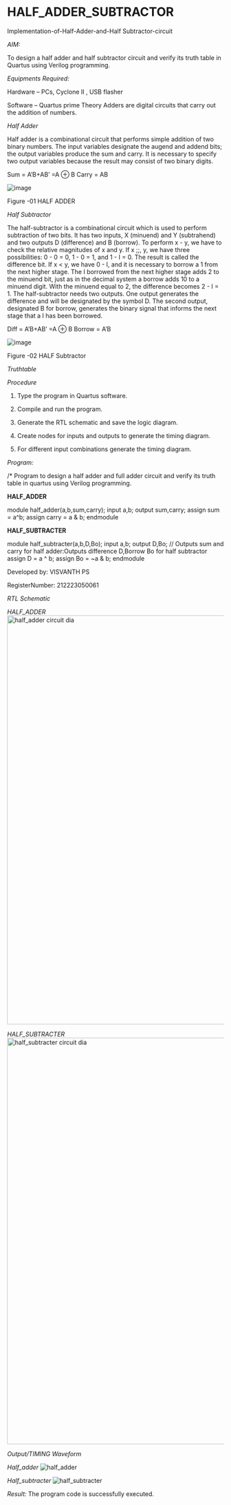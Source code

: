 # HALF_ADDER_SUBTRACTOR

Implementation-of-Half-Adder-and-Half Subtractor-circuit

*AIM:*

To design a half adder and half subtractor circuit and verify its truth table in Quartus using Verilog programming.

*Equipments Required:*

Hardware – PCs, Cyclone II , USB flasher 

Software – Quartus prime Theory Adders are digital circuits that carry out the addition of numbers.

*Half Adder*

Half adder is a combinational circuit that performs simple addition of two binary numbers. The input variables designate the augend and addend bits; the output variables produce the sum and carry. It is necessary to specify two output variables because the result may consist of two binary digits.

Sum = A’B+AB’ =A ⊕ B Carry = AB

![image](https://github.com/naavaneetha/HALF_ADDER_SUBTRACTOR/assets/154305477/bd4a0b2c-cdbc-4184-ab08-81578f121e1f)

Figure -01 HALF ADDER

*Half Subtractor*

The half-subtractor is a combinational circuit which is used to perform subtraction of two bits. It has two inputs, X (minuend) and Y (subtrahend) and two outputs D (difference) and B (borrow). To perform x - y, we have to check the relative magnitudes of x and y. If x ;;, y, we have three possibilities: 0 - 0 = 0, 1 - 0 = 1, and 1 - I = 0. The result is called the difference bit. If x < y, we have 0 - I, and it is necessary to borrow a 1 from the next higher stage. The I borrowed from the next higher stage adds 2 to the minuend bit, just as in the decimal system a borrow adds 10 to a minuend digit. With the minuend equal to 2, the difference becomes 2 - I = 1. The half-subtractor needs two outputs. One output generates the difference and will be designated by the symbol D. The second output, designated B for borrow, generates the binary signal that informs the next stage that a I has been borrowed. 

Diff = A’B+AB’ =A ⊕ B
Borrow = A’B

 ![image](https://github.com/naavaneetha/HALF_ADDER_SUBTRACTOR/assets/154305477/d76b099c-513f-4e7c-843a-e2fd028a531a)

Figure -02 HALF Subtractor

*Truthtable*

*Procedure*

1.	Type the program in Quartus software.

2.	Compile and run the program.

3.	Generate the RTL schematic and save the logic diagram.

4.	Create nodes for inputs and outputs to generate the timing diagram.

5.	For different input combinations generate the timing diagram.


*Program:*

/* Program to design a half adder and full adder circuit and verify its truth table in quartus using Verilog programming.

**HALF_ADDER**

module half_adder(a,b,sum,carry);
input a,b;
output sum,carry; 
assign sum = a^b;
assign carry = a & b;
endmodule

**HALF_SUBTRACTER**

module half_subtracter(a,b,D,Bo);
input a,b;
output D,Bo; // Outputs sum and carry for half adder:Outputs difference D,Borrow Bo for half subtractor
assign D = a ^ b;
  assign Bo = ~a & b;
endmodule

Developed by: VISVANTH PS

RegisterNumber: 212223050061

*RTL Schematic*

*HALF_ADDER*
<img width="950" alt="half_adder circuit dia" src="https://github.com/Ganesh23013987/HALF_ADDER_SUBTRACTOR/assets/147473768/94d026c5-31ab-4b03-8570-402fac8f8582">

*HALF_SUBTRACTER*
<img width="944" alt="half_subtracter circuit dia" src="https://github.com/Ganesh23013987/HALF_ADDER_SUBTRACTOR/assets/147473768/45b92357-b627-451f-8987-2b2212e2e8b9">

*Output/TIMING Waveform*

*Half_adder*
![half_adder](https://github.com/Ganesh23013987/HALF_ADDER_SUBTRACTOR/assets/147473768/959809ae-aa26-42f7-b8c4-14b0787a8ef7)

*Half_subtracter*
![half_subtracter](https://github.com/Ganesh23013987/HALF_ADDER_SUBTRACTOR/assets/147473768/bf7bf0be-898e-4861-a9a5-ba1d117e8b95)

*Result:*
The program code is successfully executed.
